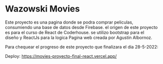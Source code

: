 # Wazowski Movies

Este proyecto es una pagina donde se podra comprar peliculas,
consumiendo una base de datos desde Firebase.
el origen de este proyecto es para el curso de React de Coderhouse.
se utilizo bootstrap para el diseño y ReactJs para la logica
Pagina web creada por Agustín Albornoz.


Para chequear el progreso de este proyecto que finalizara el dia 28-5-2022:

Deploy: https://movies-proyecto-final-react.vercel.app/
